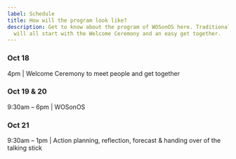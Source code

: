 ```yaml
---
label: Schedule
title: How will the program look like?
description: Get to know about the program of WOSonOS here. Traditionally, it
  will all start with the Welcome Ceremony and an easy get together.
---
```

### **Oct 18**

4pm | Welcome Ceremony to meet people and get together

### **Oct 19 & 20**

9:30am – 6pm | WOSonOS

### **Oct 21**

9:30am – 1pm | Action planning, reflection, forecast & handing over of the talking stick